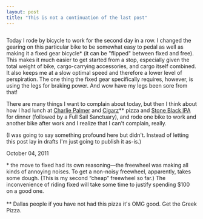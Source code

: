 ```yaml
---
layout: post
title: "This is not a continuation of the last post"
---
```


<img src="http://2010.danielsjourney.com/images/commute-panda.jpg" title="">

Today I rode by bicycle to work for the second day in a row. I changed the gearing on this particular bike to be somewhat easy to pedal as well as making it a fixed gear bicycle* (it can be "flipped" between fixed and free). This makes it much easier to get started from a stop, especially given the total weight of bike, cargo-carrying accessories, and cargo itself combined. It also keeps me at a slow optimal speed and therefore a lower level of perspiration. The one thing the fixed gear specifically requires, however, is using the legs for braking power. And wow have my legs been sore from that!

There are many things I want to complain about today, but then I think about how I had lunch at [Charlie Palmer](http://www.charliepalmer.com/Properties/CharliePalmerAtJoule/) and [Cigarz](http://www.cigarzpizza.com/)** pizza and [Stone Black IPA](http://www.boston.com/lifestyle/food/blogs/99bottles/2011/08/review_stone_escondidian_imper.html) for dinner (followed by a Full Sail Sanctuary), and rode one bike to work and another bike after work and I realize that I can't complain, really.

(I was going to say something profound here but didn't. Instead of letting this post lay in drafts I'm just going to publish it as-is.)

<p class="date">October 04, 2011</p>

<p class="postscript">* the move to fixed had its own reasoning&mdash;the freewheel was making all kinds of annoying noises. To get a non-noisy freewheel, apparently, takes some dough. (This is my second &ldquo;cheap&rdquo; freewheel so far.) The inconvenience of riding fixed will take some time to justify spending $100 on a good one.<br><br>** Dallas people if you have not had this pizza it's OMG good. Get the Greek Pizza.</p>